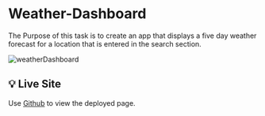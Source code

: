 # Weather-Dashboard
The Purpose of this task is to create an app that displays a
five day weather forecast for a location that is entered in 
the search section.

![weatherDashboard](https://user-images.githubusercontent.com/42852900/189788042-e5a038a5-c28a-4a6f-9aad-04b80ee90fc7.png)

## 💡 Live Site

Use [Github](https://ninobrown585.github.io/Weather-Dashboard/) to view the deployed page.